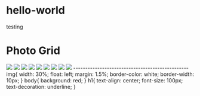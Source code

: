 # hello-world
testing
<!DOCTYPE html>
<html>
<head>
	<title>Photo Grid</title>
	<link rel="stylesheet" type="text/css" href="photo.css">
</head>
<body>
	<h1>Photo Grid </h1>
<img src=" http://c1.staticflickr.com/9/8450/8026519634_f33f3724ea_b.jpg ">
<img src=" http://c2.staticflickr.com/8/7218/7209301894_c99d3a33c2_h.jpg ">
<img src=" http://c2.staticflickr.com/8/7231/6947093326_df216540ff_b.jpg ">
<img src=" http://c1.staticflickr.com/9/8788/17367410309_78abb9e5b6_b.jpg"> 
<img src=" http://c2.staticflickr.com/6/5814/20700286354_762c19bd3b_b.jpg"> 
<img src=" http://c2.staticflickr.com/6/5647/21137202535_404bf25729_b.jpg"> 
<img src=" http://c2.staticflickr.com/6/5588/14991687545_5c8e1a2e86_b.jpg"> 
<img src=" http://c2.staticflickr.com/4/3888/14878097108_5997041006_b.jpg"> 
<img src=" http://c2.staticflickr.com/8/7579/15482110477_0b0e9e5421_b.jpg"> 
</body>
</html>
------------------------------------------------
img{
	width: 30%;
	float: left;
	margin: 1.5%;
	border-color: white;
	border-width: 10px;
}
body{
	background: red;
}
h1{
	text-align: center;
	font-size: 100px; 
	text-decoration: underline;
}

